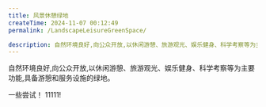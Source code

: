 ```yaml
---
title: 风景休憩绿地
createTime: 2024-11-07 00:12:49
permalink: /LandscapeLeisureGreenSpace/

description: 自然环境良好,向公众开放,以休闲游憩、旅游观光、娱乐健身、科学考察等为主要功能,具备游憩和服务设施的绿地
---
```


自然环境良好,向公众开放,以休闲游憩、旅游观光、娱乐健身、科学考察等为主要功能,具备游憩和服务设施的绿地。

一些尝试！ 11111!